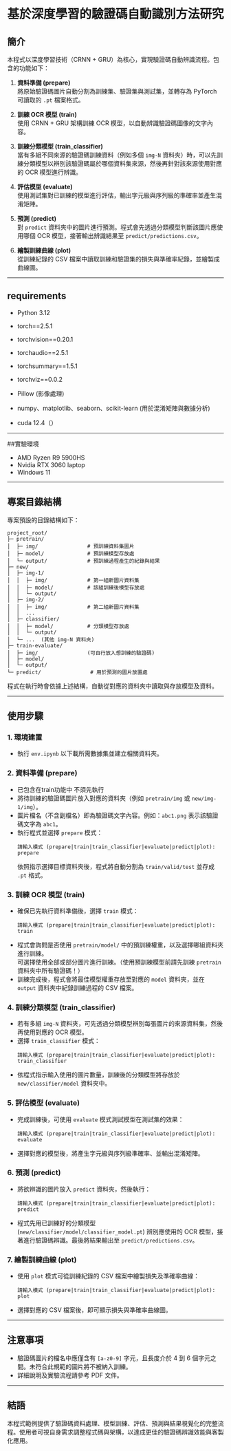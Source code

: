 
# 基於深度學習的驗證碼自動識別方法研究

## 簡介
本程式以深度學習技術（CRNN + GRU）為核心，實現驗證碼自動辨識流程。包含的功能如下：

1. **資料準備 (prepare)**  
   將原始驗證碼圖片自動分割為訓練集、驗證集與測試集，並轉存為 PyTorch 可讀取的 `.pt` 檔案格式。

2. **訓練 OCR 模型 (train)**  
   使用 CRNN + GRU 架構訓練 OCR 模型，以自動辨識驗證碼圖像的文字內容。

3. **訓練分類模型 (train_classifier)**  
   當有多組不同來源的驗證碼訓練資料（例如多個 `img-N` 資料夾）時，可以先訓練分類模型以辨別該驗證碼屬於哪個資料集來源，然後再針對該來源使用對應的 OCR 模型進行辨識。

4. **評估模型 (evaluate)**  
   使用測試集對已訓練的模型進行評估，輸出字元級與序列級的準確率並產生混淆矩陣。

5. **預測 (predict)**  
   對 `predict` 資料夾中的圖片進行預測。程式會先透過分類模型判斷該圖片應使用哪個 OCR 模型，接著輸出辨識結果至 `predict/predictions.csv`。

6. **繪製訓練曲線 (plot)**  
   從訓練紀錄的 CSV 檔案中讀取訓練和驗證集的損失與準確率紀錄，並繪製成曲線圖。

---

## requirements 
- Python 3.12
- torch==2.5.1
- torchvision==0.20.1
- torchaudio==2.5.1
- torchsummary==1.5.1
- torchviz==0.0.2

- Pillow (影像處理)
- numpy、matplotlib、seaborn、scikit-learn (用於混淆矩陣與數據分析)
- cuda 12.4（）

---

##實驗環境
- AMD Ryzen R9 5900HS
- Nvidia RTX 3060 laptop
- Windows 11
  
---

## 專案目錄結構
專案預設的目錄結構如下：

```
project_root/
├─ pretrain/
│  ├─ img/                # 預訓練資料集圖片
│  ├─ model/              # 預訓練模型存放處
│  └─ output/             # 預訓練過程產生的紀錄與結果
├─ new/
│  ├─ img-1/
│  │  ├─ img/             # 第一組新圖片資料集
│  │  ├─ model/           # 該組訓練後模型存放處
│  │  └─ output/
│  ├─ img-2/
│  │  ├─ img/             # 第二組新圖片資料集
│  │  ...
│  ├─ classifier/         
│  │  ├─ model/           # 分類模型存放處
│  │  └─ output/
│  └─ ...  (其他 img-N 資料夾)
├─ train-evaluate/
│  ├─ img/                (可自行放入想訓練的驗證碼)
│  ├─ model/
│  └─ output/
└─ predict/                # 用於預測的圖片放置處
```

程式在執行時會依據上述結構，自動從對應的資料夾中讀取與存放模型及資料。

---

## 使用步驟

### 1. 環境建置
- 執行 `env.ipynb` 以下載所需數據集並建立相關資料夾。

### 2. 資料準備 (prepare) 
- 已包含在train功能中 不須先執行
- 將待訓練的驗證碼圖片放入對應的資料夾（例如 `pretrain/img` 或 `new/img-1/img`）。
- 圖片檔名（不含副檔名）即為驗證碼文字內容。例如：`abc1.png` 表示該驗證碼文字為 `abc1`。
- 執行程式並選擇 `prepare` 模式：
  ```
  請輸入模式 (prepare|train|train_classifier|evaluate|predict|plot): prepare
  ```
  依照指示選擇目標資料夾後，程式將自動分割為 `train/valid/test` 並存成 `.pt` 格式。

### 3. 訓練 OCR 模型 (train)
- 確保已先執行資料準備後，選擇 `train` 模式：
  ```
  請輸入模式 (prepare|train|train_classifier|evaluate|predict|plot): train
  ```
- 程式會詢問是否使用 `pretrain/model/` 中的預訓練權重，以及選擇哪組資料夾進行訓練。  
  可選擇使用全部或部分圖片進行訓練。（使用預訓練模型前請先訓練 `pretrain` 資料夾中所有驗證碼！）
- 訓練完成後，程式會將最佳模型權重存放至對應的 `model` 資料夾，並在 `output` 資料夾中紀錄訓練過程的 CSV 檔案。

### 4. 訓練分類模型 (train_classifier)
- 若有多組 `img-N` 資料夾，可先透過分類模型辨別每張圖片的來源資料集，然後再使用對應的 OCR 模型。
- 選擇 `train_classifier` 模式：
  ```
  請輸入模式 (prepare|train|train_classifier|evaluate|predict|plot): train_classifier
  ```
- 依程式指示輸入使用的圖片數量，訓練後的分類模型將存放於 `new/classifier/model` 資料夾中。

### 5. 評估模型 (evaluate)
- 完成訓練後，可使用 `evaluate` 模式測試模型在測試集的效果：
  ```
  請輸入模式 (prepare|train|train_classifier|evaluate|predict|plot): evaluate
  ```
- 選擇對應的模型後，將產生字元級與序列級準確率、並輸出混淆矩陣。

### 6. 預測 (predict)
- 將欲辨識的圖片放入 `predict` 資料夾，然後執行：
  ```
  請輸入模式 (prepare|train|train_classifier|evaluate|predict|plot): predict
  ```
- 程式先用已訓練好的分類模型 (`new/classifier/model/classifier_model.pt`) 辨別應使用的 OCR 模型，接著進行驗證碼辨識。最後將結果輸出至 `predict/predictions.csv`。

### 7. 繪製訓練曲線 (plot)
- 使用 `plot` 模式可從訓練紀錄的 CSV 檔案中繪製損失及準確率曲線：
  ```
  請輸入模式 (prepare|train|train_classifier|evaluate|predict|plot): plot
  ```
- 選擇對應的 CSV 檔案後，即可顯示損失與準確率曲線圖。

---

## 注意事項
- 驗證碼圖片的檔名中應僅含有 `[a-z0-9]` 字元，且長度介於 4 到 6 個字元之間。未符合此規範的圖片將不被納入訓練。
- 詳細說明及實驗流程請參考 PDF 文件。

---

## 結語
本程式範例提供了驗證碼資料處理、模型訓練、評估、預測與結果視覺化的完整流程。使用者可視自身需求調整程式碼與架構，以達成更佳的驗證碼辨識效能與客製化應用。
